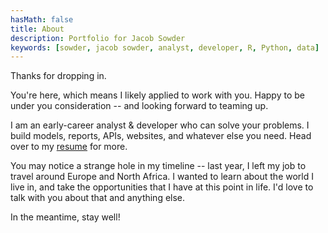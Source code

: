 ```yaml
---
hasMath: false
title: About
description: Portfolio for Jacob Sowder
keywords: [sowder, jacob sowder, analyst, developer, R, Python, data]
---
```


Thanks for dropping in. 

You're here, which means I likely applied to work with you. Happy to be under you consideration -- and looking forward to teaming up.

I am an early-career analyst & developer who can solve your problems. I build models, reports, APIs, websites, and whatever else you need. Head over to my [resume](/resume.pdf) for more.

You may notice a strange hole in my timeline -- last year, I left my job to travel around Europe and North Africa. I wanted to learn about the world I live in, and take the opportunities that I have at this point in life. I'd love to talk with you about that and anything else.

In the meantime, stay well!